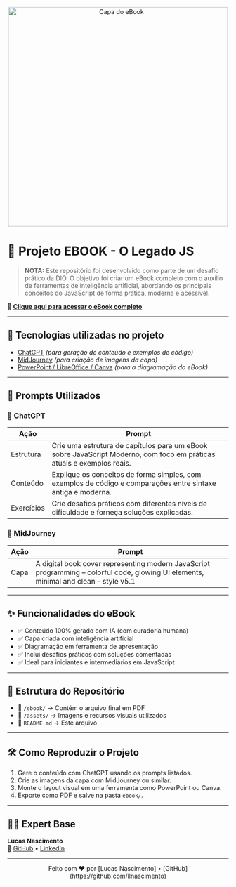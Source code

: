 <p align="center">
  <img src="caminho/para/sua/imagem-do-ebook.png" width="500px" alt="Capa do eBook" />
</p>

# 📘 Projeto EBOOK - O Legado JS

> **NOTA:** Este repositório foi desenvolvido como parte de um desafio prático da DIO. O objetivo foi criar um eBook completo com o auxílio de ferramentas de inteligência artificial, abordando os principais conceitos do JavaScript de forma prática, moderna e acessível.

🔗 **[Clique aqui para acessar o eBook completo](./ebook/ebook.pdf)**

---

## 🚀 Tecnologias utilizadas no projeto

- [ChatGPT](https://chat.openai.com/) *(para geração de conteúdo e exemplos de código)*
- [MidJourney](https://www.midjourney.com/) *(para criação de imagens da capa)*
- [PowerPoint / LibreOffice / Canva](https://www.canva.com/) *(para a diagramação do eBook)*

---

## 💬 Prompts Utilizados

### 📌 ChatGPT

| Ação       | Prompt |
|------------|--------|
| Estrutura  | Crie uma estrutura de capítulos para um eBook sobre JavaScript Moderno, com foco em práticas atuais e exemplos reais. |
| Conteúdo   | Explique os conceitos de forma simples, com exemplos de código e comparações entre sintaxe antiga e moderna. |
| Exercícios | Crie desafios práticos com diferentes níveis de dificuldade e forneça soluções explicadas. |

### 🎨 MidJourney

| Ação | Prompt |
|------|--------|
| Capa | A digital book cover representing modern JavaScript programming – colorful code, glowing UI elements, minimal and clean – style v5.1 |

---

## ✨ Funcionalidades do eBook

- ✅ Conteúdo 100% gerado com IA (com curadoria humana)
- ✅ Capa criada com inteligência artificial
- ✅ Diagramação em ferramenta de apresentação
- ✅ Inclui desafios práticos com soluções comentadas
- ✅ Ideal para iniciantes e intermediários em JavaScript

---

## 📁 Estrutura do Repositório

- 📁 `/ebook/` → Contém o arquivo final em PDF
- 📁 `/assets/` → Imagens e recursos visuais utilizados
- 📄 `README.md` → Este arquivo

---

## 🛠️ Como Reproduzir o Projeto

1. Gere o conteúdo com ChatGPT usando os prompts listados.
2. Crie as imagens da capa com MidJourney ou similar.
3. Monte o layout visual em uma ferramenta como PowerPoint ou Canva.
4. Exporte como PDF e salve na pasta `ebook/`.

---

## 👨‍🏫 Expert Base

**Lucas Nascimento**  
🔗 [GitHub](https://github.com/llnascimento) • [LinkedIn](https://www.linkedin.com/in/lucas-lopes-nascimento-473697283/)

---

<p align="center">
  Feito com ❤️ por [Lucas Nascimento] • [GitHub](https://github.com/llnascimento)
</p>
